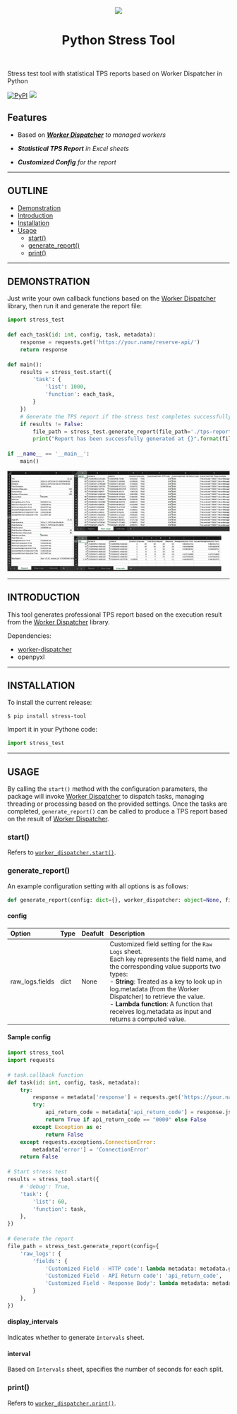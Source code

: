 <p align="center">
    <a href="https://www.python.org/psf-landing/" target="_blank">
        <img src="https://www.python.org/static/community_logos/python-logo.png" height="60px">
    </a>
    <h1 align="center">Python Stress Tool</h1>
    <br>
</p>

Stress test tool with statistical TPS reports based on Worker Dispatcher in Python

[![PyPI](https://img.shields.io/pypi/v/stress-tool)](https://pypi.org/project/stress-tool/)
![](https://img.shields.io/pypi/implementation/stress-tool)



Features
--------

- Based on ***[Worker Dispatcher](https://github.com/yidas/python-worker-dispatcher)** to managed workers*

- ***Statistical TPS Report** in Excel sheets*

- ***Customized Config** for the report*  


---

OUTLINE
-------

- [Demonstration](#demonstration)
- [Introduction](#introduction)
- [Installation](#installation)
- [Usage](#usage)
    - [start()](#start)
    - [generate_report()](#generate_report)
    - [print()](#print)

---

DEMONSTRATION
-------------

Just write your own callback functions based on the [Worker Dispatcher](https://github.com/yidas/python-worker-dispatcher) library, then run it and generate the report file:

```python
import stress_test

def each_task(id: int, config, task, metadata):
    response = requests.get('https://your.name/reserve-api/')
    return response

def main():
    results = stress_test.start({
        'task': {
            'list': 1000,
            'function': each_task,
        }
    })
    # Generate the TPS report if the stress test completes successfully.
    if results != False:
        file_path = stress_test.generate_report(file_path='./tps-report.xlsx')
        print("Report has been successfully generated at {}".format(file_path))

if __name__ == '__main__':
    main()
```

<img src="https://github.com/yidas/python-stress-tool/blob/main/img/demonstration_excel.png?raw=true" />

---

INTRODUCTION
------------

This tool generates professional TPS report based on the execution result from the [Worker Dispatcher](https://github.com/yidas/python-worker-dispatcher) library.

Dependencies:
- [worker-dispatcher](https://github.com/yidas/python-worker-dispatcher)
- openpyxl

---

INSTALLATION
------------

To install the current release:

```shell
$ pip install stress-tool
```

Import it in your Pythone code:

```python
import stress_test
```

---

USAGE
-----

By calling the `start()` method with the configuration parameters, the package will invoke [Worker Dispatcher](https://github.com/yidas/python-worker-dispatcher) to dispatch tasks, managing threading or processing based on the provided settings. Once the tasks are completed, `generate_report()` can be called to produce a TPS report based on the result of [Worker Dispatcher](https://github.com/yidas/python-worker-dispatcher).

### start()

Refers to [`worker_dispatcher.start()`](https://github.com/yidas/python-worker-dispatcher?tab=readme-ov-file#usage).

### generate_report()

An example configuration setting with all options is as follows:

```python
def generate_report(config: dict={}, worker_dispatcher: object=None, file_path: str='./tps-report.xlsx', display_intervals: bool=True, interval: float=0, use_processing: bool=False, verbose: bool=False, debug: bool=False):
```

#### config

|Option            |Type     |Deafult      |Description|
|:--               |:--      |:--          |:--        |
|raw_logs.fields   |dict     |None         |Customized field setting for the `Raw Logs` sheet. <BR>Each key represents the field name, and the corresponding value supports two types:<BR> - **String**: Treated as a key to look up in log.metadata (from the Worker Dispatcher) to retrieve the value. <BR> - **Lambda function**: A function that receives log.metadata as input and returns a computed value.|

#### Sample config

```python
import stress_tool
import requests

# task.callback function
def task(id: int, config, task, metadata):
    try:
        response = metadata['response'] = requests.get('https://your.name/path/')
        try:
            api_return_code = metadata['api_return_code'] = response.json().get('returnCode')
            return True if api_return_code == "0000" else False
        except Exception as e:
            return False
    except requests.exceptions.ConnectionError:
        metadata['error'] = 'ConnectionError'
    return False

# Start stress test
results = stress_tool.start({
    # 'debug': True,
    'task': {
        'list': 60,
        'function': task,
    },
})

# Generate the report
file_path = stress_test.generate_report(config={
    'raw_logs': {
        'fields': {
            'Customized Field - HTTP code': lambda metadata: metadata.get('response').status_code,
            'Customized Field - API Return code': 'api_return_code',
            'Customized Field - Response Body': lambda metadata: metadata.get('response').text,
        }
    },
})

```

#### display_intervals

Indicates whether to generate `Intervals` sheet.

#### interval

Based on `Intervals` sheet, specifies the number of seconds for each split.

### print()

Refers to [`worker_dispatcher.print()`](https://github.com/yidas/python-worker-dispatcher/tree/main?tab=readme-ov-file#printobjects-sep--endn-filenone-flushtrue).


